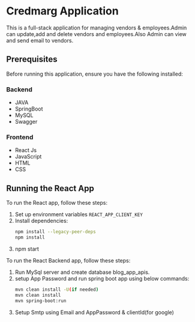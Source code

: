 # Credmarg Application

This is a full-stack application for managing vendors & employees.Admin can update,add and delete vendors and employees.Also Admin can view and send email to vendors.

## Prerequisites

Before running this application, ensure you have the following installed:

### Backend
- JAVA
- SpringBoot
- MySQL
- Swagger


### Frontend
- React Js
- JavaScript
- HTML
- CSS

## Running the React App

To run the React app, follow these steps:

1. Set up environment variables `REACT_APP_CLIENT_KEY`
2. Install dependencies:
   ```bash
   npm install --legacy-peer-deps
   npm install
3. npm start

To run the React Backend app, follow these steps:
1. Run MySql server and create database blog_app_apis.
2. setup App Password and run spring boot app using below commands:
   ```bash
   mvn clean install -U(if needed)
   mvn clean install
   mvn spring-boot:run
3. Setup Smtp using Email and AppPassword & clientId(for google)